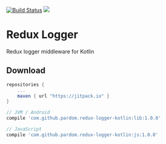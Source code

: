 [![Build Status](https://travis-ci.org/pardom/redux-logger-kotlin.svg?branch=master)](https://travis-ci.org/pardom/redux-logger-kotlin)
[![](https://jitpack.io/v/pardom/redux-logger-kotlin.svg)](https://jitpack.io/#pardom/redux-logger-kotlin)

# Redux Logger
Redux logger middleware for Kotlin

Download
--------

```groovy
repositories {
	...
	maven { url "https://jitpack.io" }
}
```

```groovy
// JVM / Android
compile 'com.github.pardom.redux-logger-kotlin:lib:1.0.0'

// JavaScript
compile 'com.github.pardom.redux-logger-kotlin:js:1.0.0'
```
